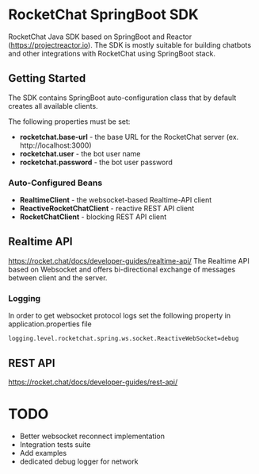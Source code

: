# RocketChat SpringBoot SDK 

RocketChat Java SDK based on SpringBoot and Reactor (https://projectreactor.io).
The SDK is mostly suitable for building chatbots and other integrations with RocketChat 
using SpringBoot stack.

## Getting Started
The SDK contains SpringBoot auto-configuration class that by default creates all available 
clients. 

The following properties must be set:
* **rocketchat.base-url**  - the base URL for the RocketChat server (ex. http://localhost:3000)
* **rocketchat.user**  - the bot user name
* **rocketchat.password**  - the bot user password

### Auto-Configured Beans
* **RealtimeClient** - the websocket-based Realtime-API client
* **ReactiveRocketChatClient** - reactive REST API client
* **RocketChatClient** - blocking REST API client
 

## Realtime API
https://rocket.chat/docs/developer-guides/realtime-api/
The Realtime API based on Websocket and offers bi-directional exchange of messages between
client and the server. 

### Logging
In order to get websocket protocol logs set the following property in application.properties file
```
logging.level.rocketchat.spring.ws.socket.ReactiveWebSocket=debug
```

## REST API
https://rocket.chat/docs/developer-guides/rest-api/


# TODO
* Better websocket reconnect implementation
* Integration tests suite
* Add examples
* dedicated debug logger for network